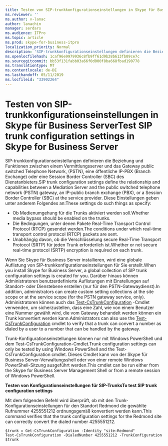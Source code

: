 ```yaml
---
title: Testen von SIP-trunkkonfigurationseinstellungen in Skype für Business Server
ms.reviewer: ''
ms.author: v-lanac
author: lanachin
manager: serdars
ms.audience: ITPro
ms.topic: article
ms.prod: skype-for-business-itpro
localization_priority: Normal
description: 'SIP-trunkkonfigurationseinstellungen definieren die Beziehung und Funktionen zwischen einem Vermittlungsserver und das Gateway public switched Telephone Network, (PSTN), eine öffentliche IP-PBX (Branch Exchange) oder eine Session Border Controller (SBC) des Dienstanbieters. '
ms.openlocfilehash: 1caf96e9979936c8fb9ff61d9b28b613fb09ce7c
ms.sourcegitcommit: bb53f131fabb03a66f0d000f8ba668fbad190778
ms.translationtype: MT
ms.contentlocale: de-DE
ms.lasthandoff: 05/11/2019
ms.locfileid: "33902264"
---
```

# <a name="test-sip-trunk-configuration-settings-in-skype-for-business-server"></a><span data-ttu-id="8133b-103">Testen von SIP-trunkkonfigurationseinstellungen in Skype für Business Server</span><span class="sxs-lookup"><span data-stu-id="8133b-103">Test SIP trunk configuration settings in Skype for Business Server</span></span>

<span data-ttu-id="8133b-104">SIP-trunkkonfigurationseinstellungen definieren die Beziehung und Funktionen zwischen einem Vermittlungsserver und das Gateway public switched Telephone Network, (PSTN), eine öffentliche IP-PBX (Branch Exchange) oder eine Session Border Controller (SBC) des Dienstanbieters.</span><span class="sxs-lookup"><span data-stu-id="8133b-104">SIP trunk configuration settings define the relationship and capabilities between a Mediation Server and the public switched telephone network (PSTN) gateway, an IP-public branch exchange (PBX), or a Session Border Controller (SBC) at the service provider.</span></span> <span data-ttu-id="8133b-105">Diese Einstellungen geben unter anderem Folgendes an:</span><span class="sxs-lookup"><span data-stu-id="8133b-105">These settings do such things as specify:</span></span>

- <span data-ttu-id="8133b-106">Ob Medienumgehung für die Trunks aktiviert werden soll.</span><span class="sxs-lookup"><span data-stu-id="8133b-106">Whether media bypass should be enabled on the trunks.</span></span>
- <span data-ttu-id="8133b-107">Die Bedingungen, unter denen Pakete Real-Time Transport Control Protocol (RTCP) gesendet werden.</span><span class="sxs-lookup"><span data-stu-id="8133b-107">The conditions under which real-time transport control protocol (RTCP) packets are sent.</span></span>
- <span data-ttu-id="8133b-108">Unabhängig davon, ob die Verschlüsselung secure Real-Time Transport Protocol (SRTP) für jeden Trunk erforderlich ist.</span><span class="sxs-lookup"><span data-stu-id="8133b-108">Whether or not secure real-time protocol (SRTP) encryption is required on each trunk.</span></span>

<span data-ttu-id="8133b-109">Wenn Sie Skype für Business Server installieren, wird eine globale Auflistung von SIP-trunkkonfigurationseinstellungen für Sie erstellt.</span><span class="sxs-lookup"><span data-stu-id="8133b-109">When you install Skype for Business Server, a global collection of SIP trunk configuration settings is created for you.</span></span> <span data-ttu-id="8133b-110">Darüber hinaus können Administratoren benutzerdefinierte Auflistungen mit Einstellungen auf Standort- oder Dienstebene erstellen (nur für den PSTN-Gatewaydienst).</span><span class="sxs-lookup"><span data-stu-id="8133b-110">In addition, administrators can create custom setting collections at the site scope or at the service scope (for the PSTN gateway service, only).</span></span> <span data-ttu-id="8133b-111">Administratoren können auch das [Test-CsTrunkConfiguration](https://docs.microsoft.com/en-us/powershell/module/skype/Test-CsTrunkConfiguration) -Cmdlet verwenden, um sicherzustellen, dass eine Zahl, wie von einem Benutzer eine Nummer gewählt wird, die vom Gateway behandelt werden können ein Trunk konvertiert werden kann.</span><span class="sxs-lookup"><span data-stu-id="8133b-111">Administrators can also use the [Test-CsTrunkConfiguration](https://docs.microsoft.com/en-us/powershell/module/skype/Test-CsTrunkConfiguration) cmdlet to verify that a trunk can convert a number as dialed by a user to a number that can be handled by the gateway.</span></span>

<span data-ttu-id="8133b-112">Trunk-Konfigurationseinstellungen können nur mit Windows PowerShell und dem Test-CsTrunkConfiguration-Cmdlet.</span><span class="sxs-lookup"><span data-stu-id="8133b-112">Trunk configuration settings can only be tested by using Windows PowerShell and the Test-CsTrunkConfiguration cmdlet.</span></span> <span data-ttu-id="8133b-113">Dieses Cmdlet kann von der Skype für Business Server-Verwaltungsshell oder von einer remote Windows PowerShell-Sitzung ausgeführt werden.</span><span class="sxs-lookup"><span data-stu-id="8133b-113">This cmdlet can be run either from the Skype for Business Server Management Shell or from a remote session of Windows PowerShell.</span></span> 

<span data-ttu-id="8133b-114">**Testen von Konfigurationseinstellungen für SIP-Trunks**</span><span class="sxs-lookup"><span data-stu-id="8133b-114">**To test SIP trunk configuration settings**</span></span>

<span data-ttu-id="8133b-115">Mit dem folgenden Befehl wird überprüft, ob mit den Trunk-Konfigurationseinstellungen für den Standort Redmond die gewählte Rufnummer 4255551212 ordnungsgemäß konvertiert werden kann.</span><span class="sxs-lookup"><span data-stu-id="8133b-115">This command verifies that the trunk configuration settings for the Redmond site can correctly convert the dialed number 4255551212.</span></span>

```
$trunk = Get-CsTrunkConfiguration -Identity "site:Redmond"
Test-CsTrunkConfiguration -DialedNumber 4255551212 -TrunkConfiguration $trunk
```
